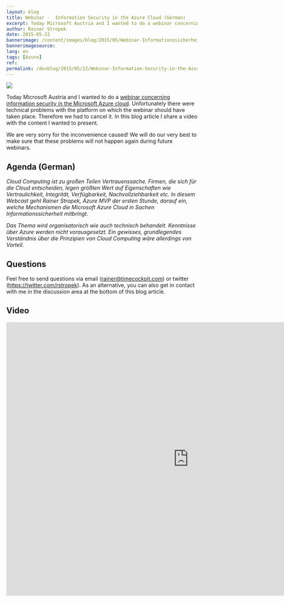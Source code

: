 ```yaml
---
layout: blog
title: Webinar -  Information Security in the Azure Cloud (German)
excerpt: Today Microsoft Austria and I wanted to do a webinar concerning information security in the Microsoft Azure cloud. Unfortunately there were technical problems with the platform on which the webinar should have taken place. Therefore we had to cancel it. In this blog article I share a video with the content I wanted to present.
author: Rainer Stropek
date: 2015-05-22
bannerimage: /content/images/blog/2015/05/Webinar-Informationssicherheit-Titel.png
bannerimagesource: 
lang: en
tags: [Azure]
ref: 
permalink: /devblog/2015/05/22/Webinar-Information-Security-in-the-Azure-Cloud-German
---
```


<p>
  <img src="{{site.baseurl}}/content/images/blog/2015/05/Webinar-Informationssicherheit-Titel.png" />
</p><p>Today Microsoft Austria and I wanted to do a <a href="https://info.microsoft.com/Webinar-Informationssicherheit-inder-Cloud.html?ls=Display" target="_blank">webinar concerning information security in the Microsoft Azure cloud</a>. Unfortunately there were technical problems with the platform on which the webinar should have taken place. Therefore we had to cancel it. In this blog article I share a video with the content I wanted to present.</p><p class="showcase">We are very sorry for the inconvenience caused! We will do our very best to make sure that these problems will not happen again during future webinars.</p><h2>Agenda (German)</h2><p>
  <em>Cloud Computing ist zu großen Teilen Vertrauenssache. Firmen, die sich für die Cloud entscheiden, legen größten Wert auf Eigenschaften wie Vertraulichkeit, Integrität, Verfügbarkeit, Nachvollziehbarkeit etc. In diesem Webcast geht Rainer Stropek, Azure MVP der ersten Stunde, darauf ein, welche Mechanismen die Microsoft Azure Cloud in Sachen Informationssicherheit mitbringt.</em>
</p><p>
  <em>Das Thema wird organisatorisch wie auch technisch behandelt. Kenntnisse über Azure werden nicht vorausgesetzt. Ein gewisses, grundlegendes Verständnis über die Prinzipien von Cloud Computing wäre allerdings von Vorteil.</em>
</p><h2>Questions</h2><p>Feel free to send questions via email (<a href="mailto:rainer@timecockpit.com">rainer@timecockpit.com</a>) or twitter (<a href="https://twitter.com/rstropek">https://twitter.com/rstropek</a>). As an alternative, you can also get in contact with me in the discussion area at the bottom of this blog article.</p><h2>Video</h2><div class="videoWrapper">
  <iframe width="960" height="720" src="https://www.youtube.com/embed/arWDxiwFISs?rel=0" frameborder="0" allowfullscreen="allowfullscreen"></iframe>
</div>